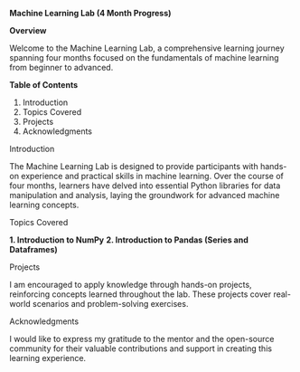 __Machine Learning Lab (4 Month Progress)__

__Overview__

Welcome to the Machine Learning Lab, a comprehensive learning journey spanning four months focused on the fundamentals of machine learning from beginner to advanced.

__Table of Contents__

1. Introduction
2. Topics Covered
3. Projects
4. Acknowledgments

Introduction

The Machine Learning Lab is designed to provide participants with hands-on experience and practical skills in machine learning. 
Over the course of four months, learners have delved into essential Python libraries for data manipulation and analysis, laying the groundwork for
advanced machine learning concepts.

Topics Covered

**1. Introduction to NumPy**
**2. Introduction to Pandas (Series and Dataframes)**

Projects

I am encouraged to apply knowledge through hands-on projects, reinforcing concepts learned throughout the lab. These projects cover real-world scenarios and 
problem-solving exercises.

Acknowledgments

I would like to express my gratitude to the mentor and the open-source community for their valuable contributions and support in creating
this learning experience.
